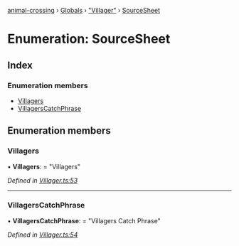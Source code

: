 [animal-crossing](../README.md) › [Globals](../globals.md) › ["Villager"](../modules/_villager_.md) › [SourceSheet](_villager_.sourcesheet.md)

# Enumeration: SourceSheet

## Index

### Enumeration members

* [Villagers](_villager_.sourcesheet.md#villagers)
* [VillagersCatchPhrase](_villager_.sourcesheet.md#villagerscatchphrase)

## Enumeration members

###  Villagers

• **Villagers**: = "Villagers"

*Defined in [Villager.ts:53](https://github.com/Norviah/animal-crossing/blob/577801d/module/types/Villager.ts#L53)*

___

###  VillagersCatchPhrase

• **VillagersCatchPhrase**: = "Villagers Catch Phrase"

*Defined in [Villager.ts:54](https://github.com/Norviah/animal-crossing/blob/577801d/module/types/Villager.ts#L54)*
